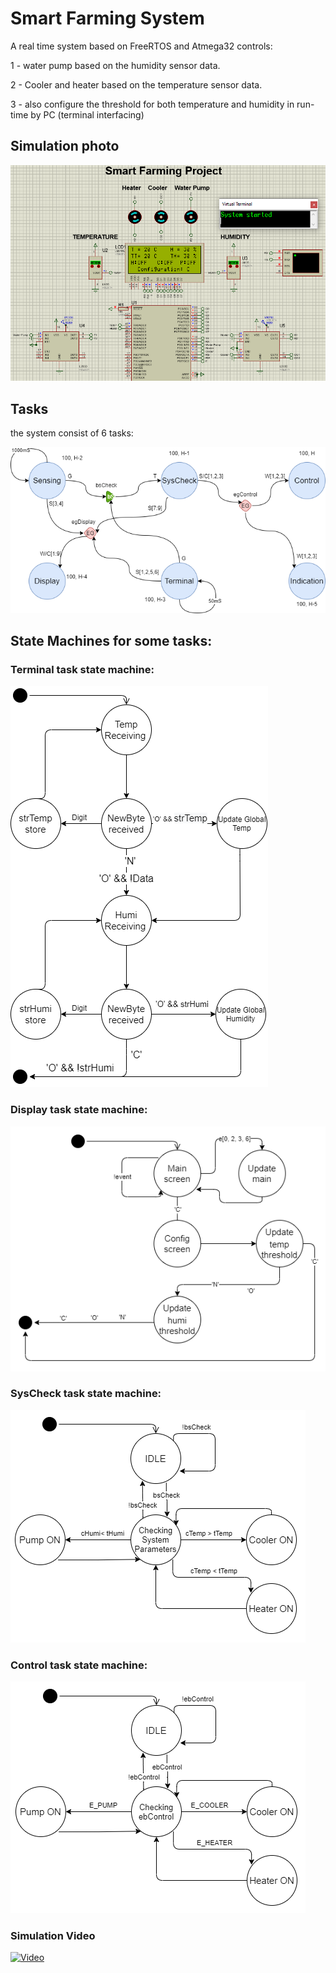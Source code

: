 #   Smart Farming System

A real time system based on FreeRTOS and Atmega32 controls:

1 - water pump based on the humidity sensor data.

2 - Cooler and heater based on the temperature sensor data.

3 - also configure the threshold for both temperature and humidity in run-time by PC (terminal interfacing)

## Simulation photo
![Tasksdiagram](./img/simulation.png)

## Tasks 

the system consist of 6 tasks:

![Tasksdiagram](./img/Tasksdiagram.png)

## State Machines for some tasks:

### Terminal task state machine:

![Tasksdiagram](./img/terminalStateMachine.png)


### Display task state machine:

![Tasksdiagram](./img/displayStateMachine.png)


### SysCheck task state machine:

![Tasksdiagram](./img/syscheckStateMachine.png)


### Control task state machine:

![Tasksdiagram](./img/controlStateMachine.png)


### Simulation Video
[![Video](https://drive.google.com/file/d/12Da3cqSx5sOY0JT9K_9LvaBBBGUs28YB/view?usp=sharing)](https://drive.google.com/file/d/12Da3cqSx5sOY0JT9K_9LvaBBBGUs28YB/view?usp=sharing "SFS")
